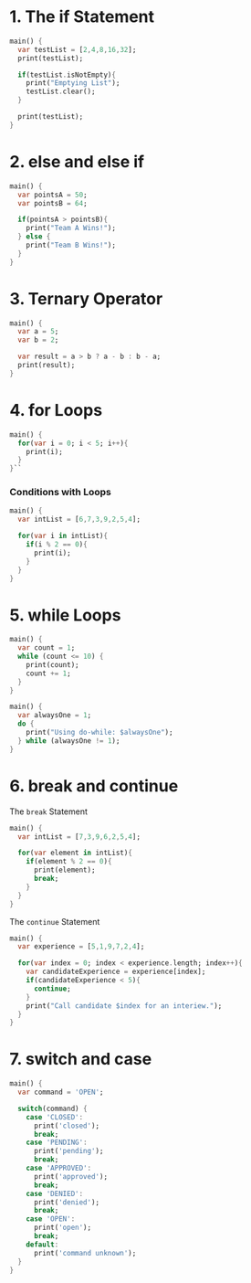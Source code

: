 # 1. The if Statement

```dart
main() {
  var testList = [2,4,8,16,32];
  print(testList);

  if(testList.isNotEmpty){
    print("Emptying List");
    testList.clear();
  }

  print(testList);
}
```

# 2. else and else if

```dart
main() {
  var pointsA = 50;
  var pointsB = 64;

  if(pointsA > pointsB){
    print("Team A Wins!");
  } else {
    print("Team B Wins!");
  }
}
```

# 3. Ternary Operator

```dart
main() {
  var a = 5;
  var b = 2;

  var result = a > b ? a - b : b - a;
  print(result);
}
```

# 4. for Loops

```dart
main() {
  for(var i = 0; i < 5; i++){
    print(i);
  }
}``
```

### Conditions with Loops

```dart
main() {
  var intList = [6,7,3,9,2,5,4];

  for(var i in intList){
    if(i % 2 == 0){
      print(i);
    }
  }
}
```

# 5. while Loops

```dart
main() {
  var count = 1;
  while (count <= 10) {
    print(count);
    count += 1;
  }
}
```

```dart
main() {
  var alwaysOne = 1;
  do {
    print("Using do-while: $alwaysOne");
  } while (alwaysOne != 1);
}
```

# 6. break and continue

The `break` Statement

```dart
main() {
  var intList = [7,3,9,6,2,5,4];

  for(var element in intList){
    if(element % 2 == 0){
      print(element);
      break;
    }
  }
}
```

The `continue` Statement

```dart
main() {
  var experience = [5,1,9,7,2,4];

  for(var index = 0; index < experience.length; index++){
    var candidateExperience = experience[index];
    if(candidateExperience < 5){
      continue;
    }
    print("Call candidate $index for an interiew.");
  }
}
```

# 7. switch and case

```dart
main() {
  var command = 'OPEN';

  switch(command) {
    case 'CLOSED':
      print('closed');
      break;
    case 'PENDING':
      print('pending');
      break;
    case 'APPROVED':
      print('approved');
      break;
    case 'DENIED':
      print('denied');
      break;   
    case 'OPEN':
      print('open');
      break;
    default:
      print('command unknown');
  }
}
```

